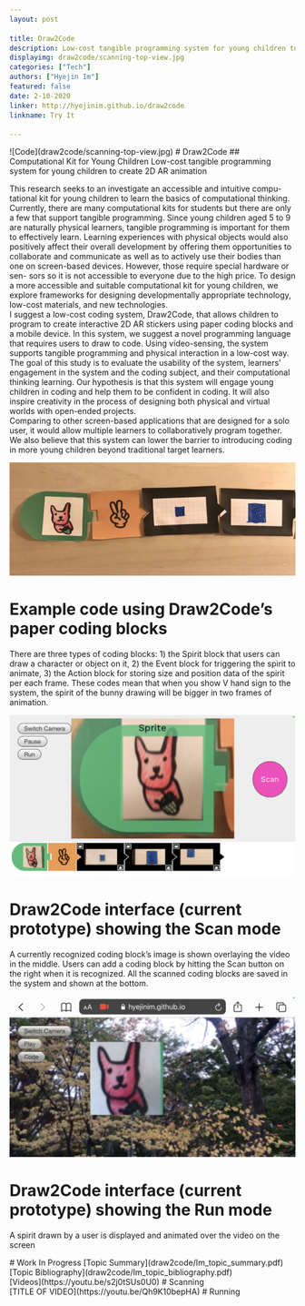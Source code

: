 ```yaml
---
layout: post

title: Draw2Code
description: Low-cost tangible programming system for young children to create 2D AR animation
displayimg: draw2code/scanning-top-view.jpg
categories: ["Tech"]
authors: ["Hyejin Im"]
featured: false
date: 2-10-2020
linker: http://hyejinim.github.io/draw2code
linkname: Try It

---
```



<!--IMAGE_TEXT_OVERLAY creates a image with a text box over it--------------------->
<div class="image_text_overlay" markdown="1">
![Code](draw2code/scanning-top-view.jpg)
# Draw2Code 
## Computational Kit for Young Children
Low-cost tangible programming system for young children to create 2D AR animation
</div>

<!--document creates a grid of documentss--------------------->
<div class="free_write" markdown="1">


This research seeks to an investigate an accessible and intuitive compu- tational kit for young children to learn the basics of computational thinking. Currently, there are many computational kits for students but there are only a few that support tangible programming. Since young children aged 5 to 9 are naturally physical learners, tangible programming is important for them to effectively learn. Learning experiences with physical objects would also positively affect their overall development by offering them opportunities to collaborate and communicate as well as to actively use their bodies than one on screen-based devices. However, those require special hardware or sen- sors so it is not accessible to everyone due to the high price. To design a more accessible and suitable computational kit for young children, we explore frameworks for designing developmentally appropriate technology, low-cost materials, and new technologies.
<br> I suggest a low-cost coding system, Draw2Code, that allows children to program to create interactive 2D AR stickers using paper coding blocks and a mobile device. In this system, we suggest a novel programming language that requires users to draw to code. Using video-sensing, the system supports tangible programming and physical interaction in a low-cost way.
<br> The goal of this study is to evaluate the usability of the system, learners’ engagement in the system and the coding subject, and their computational thinking learning. Our hypothesis is that this system will engage young children in coding and help them to be confident in coding. It will also inspire creativity in the process of designing both physical and virtual worlds with open-ended projects.
<br> Comparing to other screen-based applications that are designed for a solo user, it would allow multiple learners to collaboratively program together. We also believe that this system can lower the barrier to introducing coding in more young children beyond traditional target learners.

![Code](draw2code/code.jpg)
# Example code using Draw2Code’s paper coding blocks
There are three types of coding blocks: 1) the Spirit block that users can draw a character or object on it, 2) the Event block for triggering the spirit to animate, 3) the Action block for storing size and position data of the spirit per each frame. These codes mean that when you show V hand sign to the system, the spirit of the bunny drawing will be bigger in two frames of animation.

![Scan Mode](draw2code/scan-mode.PNG)
# Draw2Code interface (current prototype) showing the Scan mode
A currently recognized coding block’s image is shown overlaying the video in the middle. Users can add a coding block by hitting the Scan button on the right when it is recognized. All the scanned coding blocks are saved in the system and shown at the bottom.


![Run Mode](draw2code/run-mode.PNG)
# Draw2Code interface (current prototype) showing the Run mode
A spirit drawn by a user is displayed and animated over the video on the screen

</div>

<!--document creates a grid of documentss--------------------->
<div class="document" markdown="1">
# Work In Progress
[Topic Summary](draw2code/Im_topic_summary.pdf) 
[Topic Bibliography](draw2code/Im_topic_bibliography.pdf)
<!-- insert as many links here as you want to dynamically create a grid of pdfs-->
</div>

<!--VIDEO_TEXT_OVERLAY creates a video with a text box over it--------------------->
<div class="video_text_overlay" markdown="1">
[Videos](https://youtu.be/s2j0tSUs0U0)
# Scanning
</div>

<div class="video_text_overlay" markdown="1">
[TITLE OF VIDEO](https://youtu.be/Qh9K10bepHA)
# Running
</div>

<!--FREE WRITE lets you write any markdown you want (include images, lists, titles, code,etc)
               If something doesn't look how you expect on the page, try adding a linebreak after it--------------------->
<div class="free_write" markdown="1">
</div>
